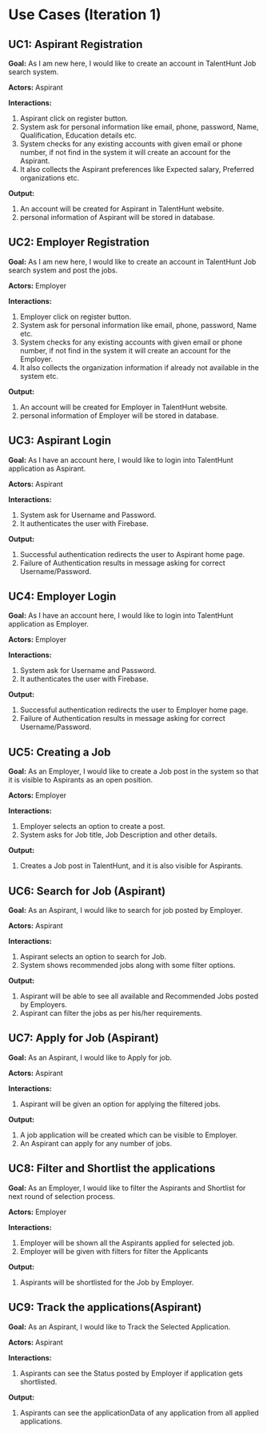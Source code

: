 # Use Cases (Iteration 1)
## UC1: Aspirant Registration
**Goal:** 
As I am new here, I would like to create an account in TalentHunt Job search system.

**Actors:** Aspirant

**Interactions:**
1. Aspirant click on register button.
2. System ask for personal information like email, phone, password, Name, Qualification, Education details etc.
3. System checks for any existing accounts with given email or phone number, if not find in the system it will create an account for the Aspirant.
4. It also collects the Aspirant preferences like Expected salary, Preferred organizations etc.

**Output:**
1. An account will be created for Aspirant in TalentHunt website.
2. personal information of Aspirant will be stored in database.



## UC2: Employer Registration
**Goal:** 
As I am new here, I would like to create an account in TalentHunt Job search system and post the jobs.

**Actors:** Employer

**Interactions:**
1. Employer click on register button.
2. System ask for personal information like email, phone, password, Name etc.
3. System checks for any existing accounts with given email or phone number, if not find in the system it will create an account for the Employer.
4. It also collects the organization information if already not available in the system etc.

**Output:**
1. An account will be created for Employer in TalentHunt website.
2. personal information of Employer will be stored in database.

## UC3: Aspirant Login
**Goal:** 
As I have an account here, I would like to login into TalentHunt application as Aspirant.

**Actors:** Aspirant

**Interactions:**
1. System ask for Username and Password.
2. It authenticates the user with Firebase.

**Output:**
1. Successful authentication redirects the user to Aspirant home page.
2. Failure of Authentication results in message asking for correct Username/Password.



## UC4: Employer Login
**Goal:** 
As I have an account here, I would like to login into TalentHunt application as Employer.

**Actors:** Employer

**Interactions:**
1. System ask for Username and Password.
2. It authenticates the user with Firebase.

**Output:**
1. Successful authentication redirects the user to Employer home page.
2. Failure of Authentication results in message asking for correct Username/Password.


## UC5: Creating a Job
**Goal:** 
As an Employer, I would like to create a Job post in the system so that it is visible to Aspirants as an open position.

**Actors:** Employer

**Interactions:**
1. Employer selects an option to create a post.
2. System asks for Job title, Job Description and other details.

**Output:**
1. Creates a Job post in TalentHunt, and it is also visible for Aspirants.


## UC6: Search for Job (Aspirant)
**Goal:** 
As an Aspirant, I would like to search for job posted by Employer.

**Actors:** Aspirant

**Interactions:**
1. Aspirant selects an option to search for Job.
2. System shows recommended jobs along with some filter options.

**Output:**
1. Aspirant will be able to see all available and Recommended Jobs posted by Employers.
2. Aspirant can filter the jobs as per his/her requirements. 



## UC7: Apply for Job (Aspirant)
**Goal:** 
As an Aspirant, I would like to Apply for job.

**Actors:** Aspirant

**Interactions:**
1. Aspirant will be given an option for applying the filtered jobs.

**Output:**
1. A job application will be created which can be visible to Employer.
2. An Aspirant can apply for any number of jobs.


## UC8: Filter and Shortlist the applications
**Goal:** 
As an Employer, I would like to filter the Aspirants and Shortlist for next round of selection process.

**Actors:** Employer

**Interactions:**
1. Employer will be shown all the Aspirants applied for selected job.
2. Employer will be given with filters for filter the Applicants

**Output:**
1. Aspirants will be shortlisted for the Job by Employer.


## UC9: Track the applications(Aspirant)
**Goal:** 
As an Aspirant, I would like to Track the Selected Application.

**Actors:** Aspirant

**Interactions:**
1. Aspirants can see the Status posted by Employer if application gets shortlisted.

**Output:**
1. Aspirants can see the applicationData of any application from all applied applications.
